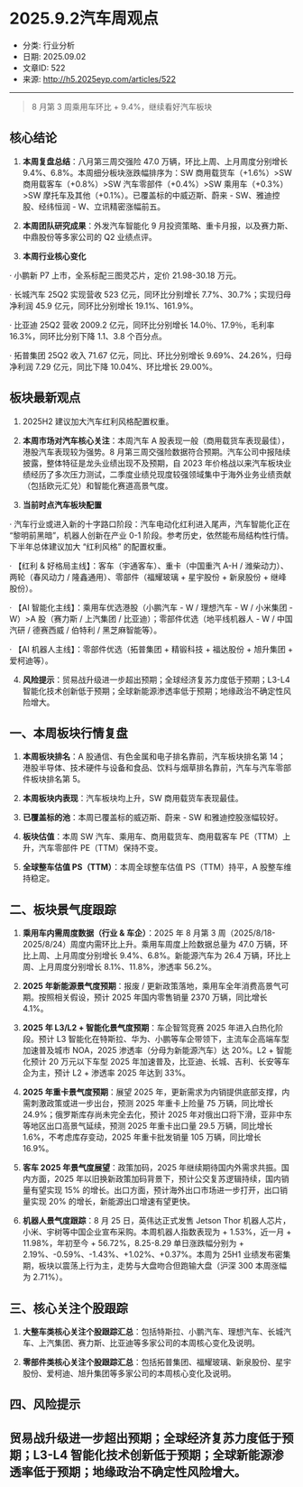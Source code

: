 # 2025.9.2汽车周观点

- 分类: 行业分析
- 日期: 2025.09.02
- 文章ID: 522
- 来源: http://h5.2025eyp.com/articles/522

---

> 8 月第 3 周乘用车环比 + 9.4%，继续看好汽车板块

## **核心结论**

1. **本周复盘总结**：八月第三周交强险 47.0 万辆，环比上周、上月周度分别增长 9.4%、6.8%。本周细分板块涨跌幅排序为：SW 商用载货车（+1.6%）>SW 商用载客车（+0.8%）>SW 汽车零部件（+0.4%）>SW 乘用车（+0.3%）>SW 摩托车及其他（+0.1%）。已覆盖标的中威迈斯、蔚来 - SW、雅迪控股、经纬恒润 - W、立讯精密涨幅前五。

2. **本周团队研究成果**：外发汽车智能化 9 月投资策略、重卡月报，以及赛力斯、中鼎股份等多家公司的 Q2 业绩点评。

3. **本周行业核心变化**

· 小鹏新 P7 上市，全系标配三图灵芯片，定价 21.98-30.18 万元。

· 长城汽车 25Q2 实现营收 523 亿元，同环比分别增长 7.7%、30.7%；实现归母净利润 45.9 亿元，同环比分别增长 19.1%、161.9%。

· 比亚迪 25Q2 营收 2009.2 亿元，同环比分别增长 14.0％、17.9％，毛利率 16.3%，同环比分别下降 1.1、3.8 个百分点。

· 拓普集团 25Q2 收入 71.67 亿元，同比、环比分别增长 9.69%、24.26%，归母净利润 7.29 亿元，同比下降 10.04%、环比增长 29.00%。

## **板块最新观点**

1. 2025H2 建议加大汽车红利风格配置权重。

2. **本周市场对汽车核心关注**：本周汽车 A 股表现一般（商用载货车表现最佳），港股汽车表现较为强势。8 月第三周交强险数据符合预期。汽车公司中报陆续披露，整体特征是龙头业绩出现不及预期，自 2023 年价格战以来汽车板块业绩经历了多次压力测试，二季度业绩兑现度较强领域集中于海外业务业绩贡献（包括欧元汇兑）和智能化赛道高景气度。

3. **当前时点汽车板块配置**

· 汽车行业或进入新的十字路口阶段：汽车电动化红利进入尾声，汽车智能化正在 “黎明前黑暗”，机器人创新在产业 0-1 阶段。参考历史，依然能布局结构性行情。下半年总体建议加大 “红利风格” 的配置权重。

· 【红利 & 好格局主线】：客车（宇通客车）、重卡（中国重汽 A-H / 潍柴动力）、两轮（春风动力 / 隆鑫通用）、零部件（福耀玻璃 + 星宇股份 + 新泉股份 + 继峰股份）。

· 【AI 智能化主线】：乘用车优选港股（小鹏汽车 - W / 理想汽车 - W / 小米集团 - W）>A 股（赛力斯 / 上汽集团 / 比亚迪）；零部件优选（地平线机器人 - W / 中国汽研 / 德赛西威 / 伯特利 / 黑芝麻智能等）。

· 【AI 机器人主线】：零部件优选（拓普集团 + 精锻科技 + 福达股份 + 旭升集团 + 爱柯迪等）。

4. **风险提示**：贸易战升级进一步超出预期；全球经济复苏力度低于预期；L3-L4 智能化技术创新低于预期；全球新能源渗透率低于预期；地缘政治不确定性风险增大。

## **一、本周板块行情复盘**

1. **本周板块排名**：A 股通信、有色金属和电子排名靠前，汽车板块排名第 14；港股半导体、技术硬件与设备和食品、饮料与烟草排名靠前，汽车与汽车零部件板块排名第 5。

2. **本周板块内表现**：汽车板块均上升，SW 商用载货车表现最佳。

3. **已覆盖标的池**：本周已覆盖标的威迈斯、蔚来 - SW 和雅迪控股涨幅较好。

4. **板块估值**：本周 SW 汽车、乘用车、商用载货车、商用载客车 PE（TTM）上升，汽车零部件 PE（TTM）保持不变。

5. **全球整车估值 PS（TTM）**：本周全球整车估值 PS（TTM）持平，A 股整车维持稳定。

## **二、板块景气度跟踪**

1. **乘用车内需周度数据（行业 & 车企）**：2025 年 8 月第 3 周（2025/8/18-2025/8/24）周度内需环比上升。乘用车周度上险数据总量为 47.0 万辆，环比上周、上月周度分别增长 9.4%、6.8%。新能源汽车为 26.4 万辆，环比上周、上月周度分别增长 8.1%、11.8%，渗透率 56.2%。

2. **2025 年新能源景气度预期**：报废 / 更新政策落地，乘用车全年消费高景气可期。按照相关假设，预计 2025 年国内零售销量 2370 万辆，同比增长 4.1%。

3. **2025 年 L3/L2 + 智能化景气度预期**：车企智驾竞赛 2025 年进入白热化阶段。预计 L3 智能化在特斯拉、华为、小鹏等车企带领下，主流车企高端车型加速普及城市 NOA，2025 渗透率（分母为新能源汽车）达 20%。L2 + 智能化预计 20 万元以下车型 2025 年加速普及，比亚迪、长城、吉利、长安等车企为主，预计 L2 + 渗透率 2025 年达到 33%。

4. **2025 年重卡景气度预期**：展望 2025 年，更新需求为内销提供底部支撑，内需刺激政策或进一步出台，预测 2025 年重卡上险量 75 万辆，同比增长 24.9%；俄罗斯库存尚未完全去化，预计 2025 年对俄出口将下滑，亚非中东等地区出口高景气延续，预测 2025 年重卡出口量 29.5 万辆，同比增长 1.6%，不考虑库存变动，2025 年重卡批发销量 105 万辆，同比增长 16.9%。

5. **客车 2025 年景气度展望**：政策加码，2025 年继续期待国内外需求共振。国内方面，2025 年以旧换新政策加码背景下，预计公交复苏逻辑持续，国内销量有望实现 15% 的增长。出口方面，预计海外出口市场进一步打开，出口销量实现 20% 的增长，新能源出口增速有望更快。

6. **机器人景气度跟踪**：8 月 25 日，英伟达正式发售 Jetson Thor 机器人芯片，小米、宇树等中国企业宣布采购。本周机器人指数表现为 + 1.53%，近一月 + 11.98%，年初至今 + 56.72%，8.25-8.29 单日涨跌幅分别为 + 2.19%、-0.59%、-1.43%、+1.02%、+0.37%。本周为 25H1 业绩发布密集期，板块以震荡上行为主，走势与大盘吻合但跑输大盘（沪深 300 本周涨幅为 2.71%）。

## **三、核心关注个股跟踪**

1. **大整车类核心关注个股跟踪汇总**：包括特斯拉、小鹏汽车、理想汽车、长城汽车、上汽集团、赛力斯、比亚迪等多家公司的本周核心变化及说明。

2. **零部件类核心关注个股跟踪汇总**：包括拓普集团、福耀玻璃、新泉股份、星宇股份、爱柯迪、旭升集团等多家公司的本周核心变化及说明。

## **四、风险提示**

## 贸易战升级进一步超出预期；全球经济复苏力度低于预期；L3-L4 智能化技术创新低于预期；全球新能源渗透率低于预期；地缘政治不确定性风险增大。

